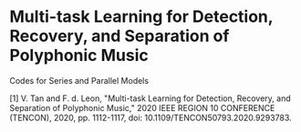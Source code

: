 # Multi-task Learning for Detection, Recovery, and Separation of Polyphonic Music
Codes for Series and Parallel Models

[1] V. Tan and F. d. Leon, "Multi-task Learning for Detection, Recovery, and Separation of Polyphonic Music," 2020 IEEE REGION 10 CONFERENCE (TENCON), 2020, pp. 1112-1117, doi: 10.1109/TENCON50793.2020.9293783.
